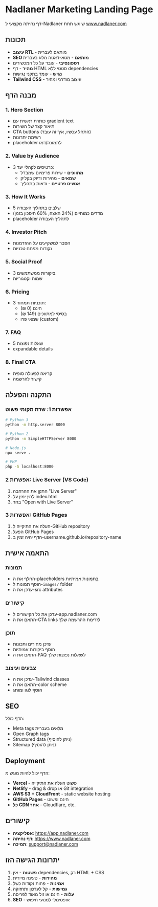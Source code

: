 # Nadlaner Marketing Landing Page

דף נחיתה מקצועי ל-Nadlaner שיוגש תחת www.nadlaner.com

## תכונות

- **עיצוב RTL** - מותאם לעברית
- **SEO מותאם** - מטא-דאטה מלא בעברית
- **רספונסיבי** - עובד על כל המכשירים
- **מהיר** - דף HTML סטטי ללא dependencies
- **נגיש** - עומד בתקני נגישות
- **Tailwind CSS** - עיצוב מודרני ומהיר

## מבנה הדף

### 1. Hero Section
- כותרת ראשית עם gradient text
- תיאור קצר של השירות
- CTA buttons (התחל עכשיו, איך זה עובד)
- רשימת יתרונות
- placeholder לתמונה/דמו

### 2. Value by Audience
- 3 כרטיסים לקהלי יעד:
  - **מתווכים** - שירות פרימיום שמבדל
  - **שמאים** - מהירות ודיוק בקליק  
  - **אנשים פרטיים** - ודאות בתהליך

### 3. How It Works
- 5 שלבים בתהליך העבודה
- מדדים כמותיים (24% האצה, 60% חיסכון בזמן)
- placeholder לתהליך העבודה

### 4. Investor Pitch
- הסבר למשקיעים על ההזדמנות
- נקודות מפתח טכניות

### 5. Social Proof
- 3 ביקורות ממשתמשים
- שמות וקטגוריות

### 6. Pricing
- 3 תוכניות תמחור:
  - חינם (0 ₪)
  - בסיסי למתווכים (149 ₪)
  - שמאי פרו (custom)

### 7. FAQ
- 5 שאלות נפוצות
- expandable details

### 8. Final CTA
- קריאה לפעולה סופית
- קישור להרשמה

## התקנה והפעלה

### אפשרות 1: שרת מקומי פשוט
```bash
# Python 3
python -m http.server 8000

# Python 2
python -m SimpleHTTPServer 8000

# Node.js
npx serve .

# PHP
php -S localhost:8000
```

### אפשרות 2: Live Server (VS Code)
1. התקן את ההרחבה "Live Server"
2. לחץ ימין על index.html
3. בחר "Open with Live Server"

### אפשרות 3: GitHub Pages
1. העלה את התיקייה ל-GitHub repository
2. הפעל GitHub Pages
3. הדף יהיה זמין ב-username.github.io/repository-name

## התאמה אישית

### תמונות
- החלף את ה-placeholders בתמונות אמיתיות
- הוסף תמונות ל-`images/` folder
- עדכן את ה-src attributes

### קישורים
- עדכן את כל הקישורים ל-app.nadlaner.com
- התאם את ה-CTA links לזרימת ההרשמה שלך

### תוכן
- עדכן מחירים ותכונות
- הוסף ביקורות אמיתיות
- התאם את ה-FAQ לשאלות נפוצות שלך

### צבעים ועיצוב
- עדכן את ה-Tailwind classes
- התאם את ה-color scheme
- הוסף לוגו ומותג

## SEO

הדף כולל:
- Meta tags מלאים בעברית
- Open Graph tags
- Structured data (ניתן להוסיף)
- Sitemap (ניתן להוסיף)

## Deployment

הדף יכול להיות מוגש מ:
- **Vercel** - פשוט העלה את התיקייה
- **Netlify** - drag & drop או Git integration
- **AWS S3 + CloudFront** - static website hosting
- **GitHub Pages** - חינם ופשוט
- **כל CDN אחר** - Cloudflare, etc.

## קישורים

- **אפליקציה**: https://app.nadlaner.com
- **דף נחיתה**: https://www.nadlaner.com
- **תמיכה**: support@nadlaner.com

## יתרונות הגישה הזו

1. **פשטות** - אין dependencies, רק HTML + CSS
2. **מהירות** - טעינה מיידית
3. **אמינות** - פחות נקודות כשל
4. **גמישות** - קל לעדכון ותחזוקה
5. **עלות** - חינם או זול מאוד לפריסה
6. **SEO** - אופטימלי למנועי חיפוש

